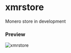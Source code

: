# xmrstore
Monero store in development

### Preview
![xmrstore](https://github.com/user-attachments/assets/06adb548-5b32-4429-a73f-5be7437a6e16)
